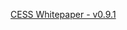 [CESS Whitepaper - v0.9.1](https://github.com/CESSProject/Whitepaper/blob/main/cess-whitepaper-v0.9.1.pdf)
